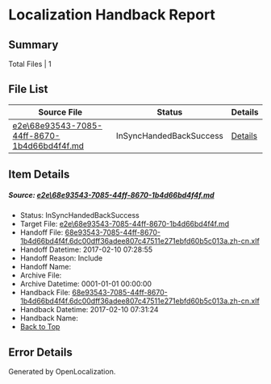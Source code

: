 # <a name='report-top'></a> Localization Handback Report

## Summary
 Total Files | 1

## File List
 Source File | Status | Details 
 ----------- | ------ | ------- 
 [e2e\68e93543-7085-44ff-8670-1b4d66bd4f4f.md](https://github.com/OpenLocalizationTestOrg/ol-test0/blob/0f665d099d04b5d8a45f082eb5335899f77b2133/e2e/68e93543-7085-44ff-8670-1b4d66bd4f4f.md) | InSyncHandedBackSuccess | [Details](#c4c602662534e477eb441169f9ca19a6531718301)

## Item Details
##### <a name='c4c602662534e477eb441169f9ca19a6531718301'></a> Source: [e2e\68e93543-7085-44ff-8670-1b4d66bd4f4f.md](https://github.com/OpenLocalizationTestOrg/ol-test0/blob/0f665d099d04b5d8a45f082eb5335899f77b2133/e2e/68e93543-7085-44ff-8670-1b4d66bd4f4f.md)
* Status: InSyncHandedBackSuccess
* Target File: [e2e\68e93543-7085-44ff-8670-1b4d66bd4f4f.md](https://github.com/OpenLocalizationTestOrg/ol-test0-zhcn/blob/781c995639ba6444d50ae11369ccc46ed194d1df/e2e/68e93543-7085-44ff-8670-1b4d66bd4f4f.md)
* Handoff File: [68e93543-7085-44ff-8670-1b4d66bd4f4f.6dc00dff36adee807c47511e271ebfd60b5c013a.zh-cn.xlf](https://github.com/OpenLocalizationTestOrg/ol-test0-handoff/blob/2e37bd4520cd46e11989c16a0d1d663ee180836f/ol-handoff/OpenLocalizationTestOrg/ol-test0-zhcn/shujia/ht/68e93543-7085-44ff-8670-1b4d66bd4f4f.6dc00dff36adee807c47511e271ebfd60b5c013a.zh-cn.xlf)
* Handoff Datetime: 2017-02-10 07:28:55
* Handoff Reason: Include
* Handoff Name: 
* Archive File: 
* Archive Datetime: 0001-01-01 00:00:00
* Handback File: [68e93543-7085-44ff-8670-1b4d66bd4f4f.6dc00dff36adee807c47511e271ebfd60b5c013a.zh-cn.xlf](https://github.com/OpenLocalizationTestOrg/ol-test0-handback/blob/121f693678109dbd5782f174efe60fdff1381c4c/ol-handback/OpenLocalizationTestOrg/ol-test0-zhcn/shujia/ht/68e93543-7085-44ff-8670-1b4d66bd4f4f.6dc00dff36adee807c47511e271ebfd60b5c013a.zh-cn.xlf)
* Handback Datetime: 2017-02-10 07:31:24
* Handback Name: 
* [Back to Top](#report-top)


## Error Details

Generated by OpenLocalization.
